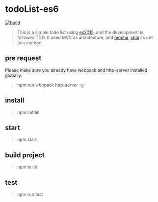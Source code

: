 # todoList-es6

[![build](https://travis-ci.org/yancey1204/todoList-es6.svg?branch=master)](https://travis-ci.org/yancey1204/todoList-es6)

> This is a simple todo list using [es2015](http://es6-features.org/), and the development is followed TDD.
It used MVC as architecture, and [mocha](http://mochajs.org/), [chai](http://chaijs.com/) as unit test method.

## pre request
Please make sure you already have webpack and http-server installed globally.
> npm run webpack http-server -g

## install
> npm install

## start
> npm start

## build project
> npm build

## test
> npm run test
